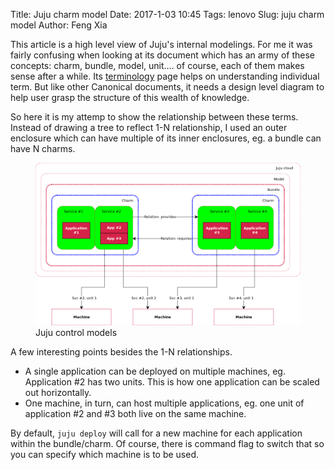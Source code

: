 Title: Juju charm  model
Date: 2017-1-03 10:45
Tags: lenovo
Slug: juju charm model
Author: Feng Xia


This article is a high level view of Juju's internal modelings. For me
it was fairly confusing when looking at its document which has an army
of these concepts: charm, bundle, model, unit.... of course, each of
them makes sense after a while. Its [terminology][1] page helps on
understanding individual term. But like other Canonical documents, it
needs a design level diagram to help user grasp the structure of this
wealth of knowledge.

[1]: https://jujucharms.com/docs/2.0/glossary

So here it is my attemp to show the relationship between these
terms. Instead of drawing a tree to reflect 1-N relationship, I used
an outer enclosure which can have multiple of its inner enclosures,
eg. a bundle can have N charms.

<figure>
  <img src="/images/juju%20control%20modeling.png"
       class="center-block img-responsive" />
  <figcaption>Juju control models</figcaption>
</figure>

A few interesting points besides the 1-N relationships. 

* A single application can be deployed on multiple machines,
  eg. Application #2 has two units. This is how one application can be
  scaled out horizontally.
* One machine, in turn, can host multiple applications, eg. one unit
  of application #2 and #3 both live on the same machine. 

By default, `juju deploy` will call for a new machine for each
application within the bundle/charm. Of course, there is command flag
to switch that so you can specify which machine is to be used.

